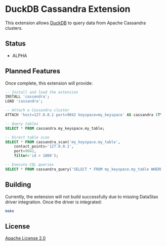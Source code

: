 # DuckDB Cassandra Extension

This extension allows [DuckDB](https://duckdb.org) to query data from Apache Cassandra clusters.

## Status

- ALPHA

## Planned Features

Once complete, this extension will provide:

```sql
-- Install and load the extension
INSTALL 'cassandra';
LOAD 'cassandra';

-- Attach a Cassandra cluster
ATTACH 'host=127.0.0.1 port=9042 keyspace=my_keyspace' AS cassandra (TYPE cassandra);

-- Query tables
SELECT * FROM cassandra.my_keyspace.my_table;

-- Direct table scan
SELECT * FROM cassandra_scan('my_keyspace.my_table', 
    contact_points='127.0.0.1', 
    port=9042,
    filter='id > 1000');

-- Execute CQL queries
SELECT * FROM cassandra_query('SELECT * FROM my_keyspace.my_table WHERE token(id) > 0');
```

## Building

Currently, the extension will not build successfully due to missing DataStax driver integration. Once the driver is integrated:

```bash
make
```

## License

[Apache License 2.0](LICENSE)